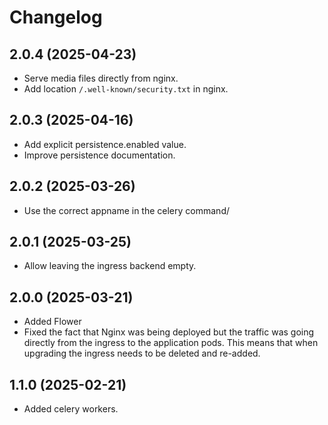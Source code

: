 # Changelog

## 2.0.4 (2025-04-23)

- Serve media files directly from nginx.
- Add location `/.well-known/security.txt` in nginx.

## 2.0.3 (2025-04-16)

- Add explicit persistence.enabled value.
- Improve persistence documentation.

## 2.0.2 (2025-03-26)

- Use the correct appname in the celery command/

## 2.0.1 (2025-03-25)

- Allow leaving the ingress backend empty.

## 2.0.0 (2025-03-21)

- Added Flower
- Fixed the fact that Nginx was being deployed but the traffic was going directly from the ingress to the 
  application pods. This means that when upgrading the ingress needs to be deleted and re-added.

## 1.1.0 (2025-02-21)

- Added celery workers.